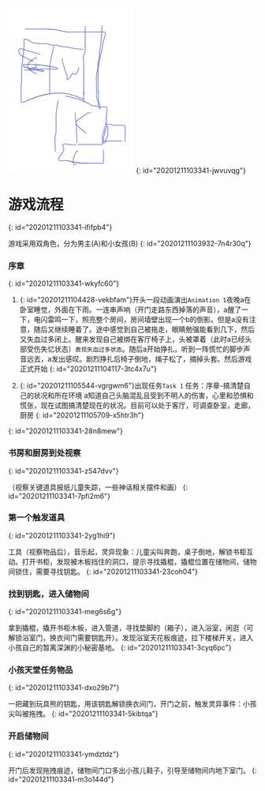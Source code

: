 ![MVQSBNNAT1OX8HBJRRYVPL.png](assets/20201210113447-26m4wb7-MVQSBNNAT1OX8HBJRR`YVPL.png)
{: id="20201211103341-jwvuvqg"}

# 游戏流程
{: id="20201211103341-ififpb4"}

游戏采用双角色，分为男主(A)和小女孩(B)
{: id="20201211103932-7n4r30q"}

### 序章
{: id="20201211103341-wkyfc60"}

1. {: id="20201211104428-vekbfam"}开头一段动画演出`Animation 1`夜晚a在卧室睡觉，外面在下雨。一连串声响（开门走路东西掉落的声音），a醒了一下，电闪雷鸣一下，照亮整个房间，房间墙壁出现一个b的倒影。但是a没有注意，随后又继续睡着了。途中感觉到自己被拖走，眼睛勉强能看到几下，然后又失血过多闭上。醒来发现自己被绑在客厅椅子上，头被罩着（此时a已经头部受伤失忆状态）`表现失血过多状态`。随后a开始挣扎，听到一阵慌忙的脚步声音远去，a发出感叹。剧烈挣扎后椅子倒地，绳子松了，摘掉头套。然后游戏正式开始
{: id="20201211104117-3tc4x7u"}

1. {: id="20201211105544-vgrgwm6"}出现任务`Task 1`
   任务：序章-搞清楚自己的状况和所在环境
   a知道自己头脑混乱且受到不明人的伤害，心里和恐惧和慌张，现在试图搞清楚现在的状况。目前可以处于客厅，可调查卧室，走廊，厨房
{: id="20201211105709-x5htr3h"}

{: id="20201211103341-28n8mew"}

### 书房和厨房到处视察
{: id="20201211103341-z547dvv"}

（视察关键道具报纸儿童失踪，一些神话相关摆件和画）
{: id="20201211103341-7pfi2m6"}

### 第一个触发道具
{: id="20201211103341-2yg1hi9"}

工具（视察物品后），音乐起，灵异现象：儿童尖叫奔跑，桌子倒地，解锁书柜互动。打开书柜，发现被木板挡住的洞口，提示寻找撬棍，撬棍位置在储物间，储物间锁住，需要寻找钥匙。
{: id="20201211103341-23coh04"}

### 找到钥匙，进入储物间
{: id="20201211103341-meg6s6g"}

拿到撬棍，撬开书柜木板，进入管道，寻找垫脚的（箱子），进入浴室，闲逛（可解锁浴室门，换衣间门需要钥匙开）。发现浴室天花板痕迹，拉下楼梯开关，进入小孩自己的暂离深渊的小秘密基地。
{: id="20201211103341-3cyq6pc"}

### 小孩天堂任务物品
{: id="20201211103341-dxo29b7"}

一把藏到玩具熊的钥匙，用该钥匙解锁换衣间门，开门之前，触发灵异事件：小孩尖叫被拖拽。
{: id="20201211103341-5kibtqa"}

### 开启储物间
{: id="20201211103341-ymdztdz"}

开门后发现拖拽痕迹，储物间门口多出小孩儿鞋子，引导至储物间内地下室门。
{: id="20201211103341-m3o144d"}
